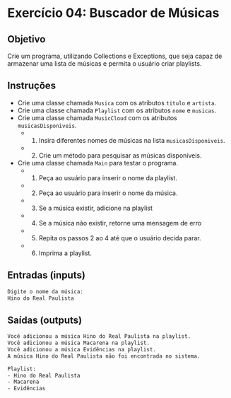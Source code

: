 # Exercício 04: Buscador de Músicas

## Objetivo

Crie um programa, utilizando Collections e Exceptions, que seja capaz de armazenar uma lista de músicas e permita o usuário criar playlists.

## Instruções

* Crie uma classe chamada `Musica` com os atributos `titulo` e `artista`.
* Crie uma classe chamada `Playlist` com os atributos `nome` e `musicas`.
* Crie uma classe chamada `MusicCloud` com os atributos `musicasDisponiveis`.
  * 1. Insira diferentes nomes de músicas na lista `musicasDisponiveis`.
  * 2. Crie um método para pesquisar as músicas disponíveis.
* Crie uma classe chamada `Main` para testar o programa.
  * 1. Peça ao usuário para inserir o nome da playlist.
  * 2. Peça ao usuário para inserir o nome da música.
  * 3. Se a música existir, adicione na playlist
  * 4. Se a música não existir, retorne uma mensagem de erro
  * 5. Repita os passos 2 ao 4 até que o usuário decida parar.
  * 6. Imprima a playlist.

## Entradas (inputs)

````txt
Digite o nome da música:
Hino do Real Paulista
````

## Saídas (outputs)

````txt
Você adicionou a música Hino do Real Paulista na playlist.
Você adicionou a música Macarena na playlist.
Você adicionou a música Evidências na playlist.
A música Hino do Real Paulista não foi encontrada no sistema.

Playlist:
- Hino do Real Paulista
- Macarena
- Evidências
````